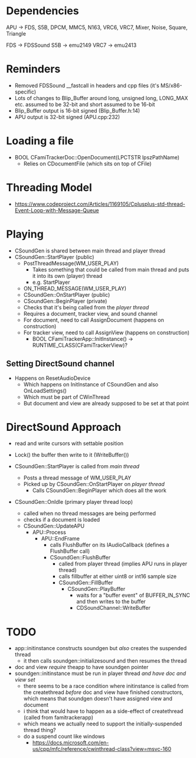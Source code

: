# Dependencies

APU -> FDS, S5B, DPCM, MMC5, N163, VRC6, VRC7, Mixer, Noise, Square, Triangle

FDS -> FDSSound
S5B -> emu2149
VRC7 -> emu2413

# Reminders

- Removed FDSSound __fastcall in headers and cpp files (it's MS/x86-specific)
- Lots of changes to Blip_Buffer around long, unsigned long, LONG_MAX etc. assumed to be 32-bit and short assumed to be 16-bit
- Blip_Buffer output is 16-bit signed (Blip_Buffer.h:14)
- APU output is 32-bit signed (APU.cpp:232)

# Loading a file

- BOOL CFamiTrackerDoc::OpenDocument(LPCTSTR lpszPathName)
  - Relies on CDocumentFile (which sits on top of CFile)
  
# Threading Model

- https://www.codeproject.com/Articles/1169105/Cplusplus-std-thread-Event-Loop-with-Message-Queue

# Playing

- CSoundGen is shared between main thread and player thread
- CSoundGen::StartPlayer (public)
  - PostThreadMessage(WM_USER_PLAY)
    - Takes something that could be called from main thread and puts it into its own (player) thread
    - e.g. StartPlayer
  - ON_THREAD_MESSAGE(WM_USER_PLAY)
  - CSoundGen::OnStartPlayer (public)
  - CSoundGen::BeginPlayer (private)
  - Checks that it's being called from the *player thread*
  - Requires a document, tracker view, and sound channel
  - For document, need to call AssignDocument (happens on construction)
  - For tracker view, need to call AssignView (happens on construction)
    - BOOL CFamiTrackerApp::InitInstance() -> RUNTIME_CLASS(CFamiTrackerView)?

## Setting DirectSound channel
- Happens on ResetAudioDevice
  - Which happens on InitInstance of CSoundGen and also OnLoadSettings()
  - Which must be part of CWinThread
  - But document and view are already supposed to be set at that point
  
# DirectSound Approach
- read and write cursors with settable position
- Lock() the buffer then write to it (WriteBuffer())
  
- CSoundGen::StartPlayer is called from *main thread*
  - Posts a thread message of WM_USER_PLAY
  - Picked up by CSoundGen::OnStartPlayer on *player thread*
    - Calls CSoundGen::BeginPlayer which does all the work
    
- CSoundGen::OnIdle (primary player thread loop)
  - called when no thread messages are being performed
  - checks if a document is loaded
  - CSoundGen::UpdateAPU
    - APU::Process
      - APU::EndFrame
        - calls FlushBuffer on its IAudioCallback (defines a FlushBuffer call)
        - CSoundGen::FlushBuffer
          - called from player thread (implies APU runs in player thread)
          - calls fillbuffer at either uint8 or int16 sample size
          - CSoundGen::FillBuffer
            - CSoundGen::PlayBuffer
              - waits for a "buffer event" of BUFFER_IN_SYNC and then writes to the buffer
              - CDSoundChannel::WriteBuffer
  
# TODO
- app::initinstance constructs soundgen but *also* creates the suspended thread
  - it then calls soundgen::initializesound and then resumes the thread
- doc and view *require* theapp to have soundgen pointer
- soundgen::initinstance must be run in player thread *and have doc and view set*
  - there seems to be a race condition where initinstance is called from the createthread *before* doc and view have finished constructors,
    which means that soundgen doesn't have assigned view and document
  - i think that would have to happen as a side-effect of createthread (called from famitrackerapp)
  - which means we actually need to support the initially-suspended thread thing?
  - do a suspend count like windows
    - https://docs.microsoft.com/en-us/cpp/mfc/reference/cwinthread-class?view=msvc-160